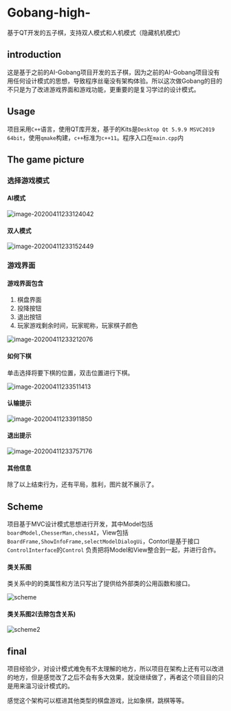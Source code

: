 # Gobang-high-

基于QT开发的五子棋，支持双人模式和人机模式（隐藏机机模式）

## introduction

这是基于之前的AI-Gobang项目开发的五子棋，因为之前的AI-Gobang项目没有用任何设计模式的思想，导致程序丝毫没有架构体验。所以这次做Gobang的目的不只是为了改进游戏界面和游戏功能，更重要的是复习学过的设计模式。

## Usage

项目采用`C++`语言，使用QT库开发，基于的Kits是`Desktop Qt 5.9.9 MSVC2019 64bit`，使用`qmake`构建，`c++`标准为`c++11`。程序入口在`main.cpp`内

## The game picture

### 选择游戏模式

#### AI模式

![image-20200411233124042](markdown_images/image-20200411233124042.png)

#### 双人模式

![image-20200411233152449](markdown_images/image-20200411233152449.png)

### 游戏界面

#### 游戏界面包含

1. 棋盘界面
2. 投降按钮
3. 退出按钮
4. 玩家游戏剩余时间，玩家昵称，玩家棋子颜色

![image-20200411233212076](markdown_images/image-20200411233212076.png)

#### 如何下棋

单击选择将要下棋的位置，双击位置进行下棋。

![image-20200411233511413](markdown_images/image-20200411233511413.png)

#### 认输提示

![image-20200411233911850](markdown_images/image-20200411233911850.png)

#### 退出提示

![image-20200411233757176](markdown_images/image-20200411233757176.png)

#### 其他信息

除了以上结束行为，还有平局，胜利，图片就不展示了。

## Scheme

项目基于MVC设计模式思想进行开发，其中Model包括 `boardModel,ChesserMan,chessAI`，View包括`BoardFrame,ShowInfoFrame,selectModelDialogUi`，Contorl是基于接口`ControlInterface`的`Control` 负责把将Model和View整合到一起，并进行合作。

#### 类关系图

类关系中的的类属性和方法只写出了提供给外部类的公用函数和接口。

![scheme](markdown_images/scheme.png)

#### 类关系图2(去除包含关系)

![scheme2](markdown_images/scheme2.png)

## final

项目经验少，对设计模式难免有不太理解的地方，所以项目在架构上还有可以改进的地方，但是感觉改了之后不会有多大效果，就没继续做了，再者这个项目目的只是用来温习设计模式的。

感觉这个架构可以框进其他类型的棋盘游戏，比如象棋，跳棋等等。
